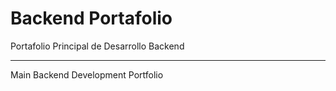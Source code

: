 # Backend Portafolio


Portafolio Principal de Desarrollo Backend
___
Main Backend Development Portfolio


